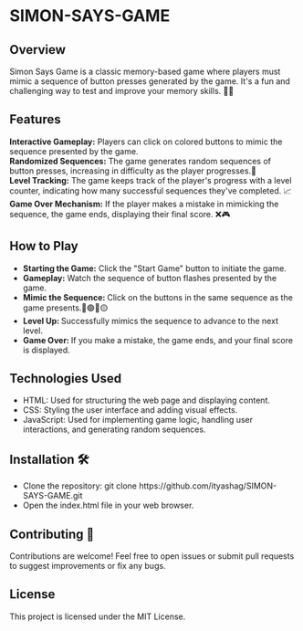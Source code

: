 # SIMON-SAYS-GAME
## Overview
Simon Says Game is a classic memory-based game where players must mimic a sequence of button presses generated by the game. It's a fun and challenging way to test and improve your memory skills. 🧠💡

## Features
<b> Interactive Gameplay:</b> Players can click on colored buttons to mimic the sequence presented by the game.<br>
<b> Randomized Sequences:</b> The game generates random sequences of button presses, increasing in difficulty as the player progresses.🔀<br>
<b> Level Tracking:</b> The game keeps track of the player's progress with a level counter, indicating how many successful sequences they've completed. 📈<br>
<b> Game Over Mechanism:</b> If the player makes a mistake in mimicking the sequence, the game ends, displaying their final score. ❌🎮<br>

## How to Play
<ul>
  <li> <b> Starting the Game:</b> Click the "Start Game" button to initiate the game.</li>
  <li> <b> Gameplay:</b> Watch the sequence of button flashes presented by the game.</li>
  <li> <b> Mimic the Sequence: </b>Click on the buttons in the same sequence as the game presents.🔴🟢🔵🟡</li>
  <li> <b> Level Up: </b> Successfully mimics the sequence to advance to the next level.</li>
  <li> <b> Game Over: </b>If you make a mistake, the game ends, and your final score is displayed.</li>
</ul>

## Technologies Used
<ul>
  <li>HTML: Used for structuring the web page and displaying content.</li>
  <li>CSS: Styling the user interface and adding visual effects.</li>
  <li>JavaScript: Used for implementing game logic, handling user interactions, and generating random sequences.</li>
</ul>

## Installation 🛠️
<ul>
  <li>Clone the repository: git clone https://github.com/ityashag/SIMON-SAYS-GAME.git</li>
  <li>Open the index.html file in your web browser.</li>
</ul>

## Contributing 🙌
Contributions are welcome! Feel free to open issues or submit pull requests to suggest improvements or fix any bugs.

## License
This project is licensed under the MIT License.
